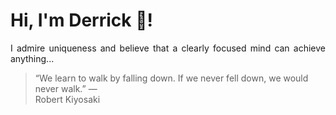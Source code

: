 # Hi, I'm Derrick 👋!
<p align="justify">I admire uniqueness and believe that a clearly focused mind can achieve anything...</p> 
<!-- #quote-start -->
<blockquote>&ldquo;We learn to walk by falling down. If we never fell down, we would never walk.&rdquo; &mdash; <footer>Robert Kiyosaki</footer></blockquote>
<!-- #quote-end -->
